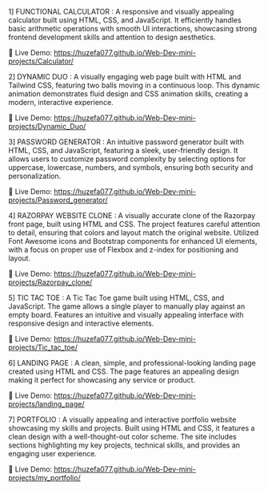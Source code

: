 1] FUNCTIONAL CALCULATOR : 
A responsive and visually appealing calculator built using HTML, CSS, and JavaScript. It efficiently handles basic arithmetic operations with smooth UI interactions, showcasing strong frontend development skills and attention to design aesthetics.

🔗 Live Demo: https://huzefa077.github.io/Web-Dev-mini-projects/Calculator/


2] DYNAMIC DUO : 
A visually engaging web page built with HTML and Tailwind CSS, featuring two balls moving in a continuous loop. This dynamic animation demonstrates fluid design and CSS animation skills, creating a modern, interactive experience.

🔗 Live Demo: https://huzefa077.github.io/Web-Dev-mini-projects/Dynamic_Duo/


3] PASSWORD GENERATOR : 
An intuitive password generator built with HTML, CSS, and JavaScript, featuring a sleek, user-friendly design. It allows users to customize password complexity by selecting options for uppercase, lowercase, numbers, and symbols, ensuring both security and personalization.

🔗 Live Demo: https://huzefa077.github.io/Web-Dev-mini-projects/Password_generator/

4] RAZORPAY WEBSITE CLONE : 
A visually accurate clone of the Razorpay front page, built using HTML and CSS. The project features careful attention to detail, ensuring that colors and layout match the original website. Utilized Font Awesome icons and Bootstrap components for enhanced UI elements, with a focus on proper use of Flexbox and z-index for positioning and layout.

🔗 Live Demo: https://huzefa077.github.io/Web-Dev-mini-projects/Razorpay_clone/

5] TIC TAC TOE : 
A Tic Tac Toe game built using HTML, CSS, and JavaScript. The game allows a single player to manually play against an empty board. Features an intuitive and visually appealing interface with responsive design and interactive elements.

🔗 Live Demo: https://huzefa077.github.io/Web-Dev-mini-projects/Tic_tac_toe/


6] LANDING PAGE : 
A clean, simple, and professional-looking landing page created using HTML and CSS. The page features an appealing design making it perfect for showcasing any service or product.

🔗 Live Demo: https://huzefa077.github.io/Web-Dev-mini-projects/landing_page/

7] PORTFOLIO : 
A visually appealing and interactive portfolio website showcasing my skills and projects. Built using HTML and CSS, it features a clean design with a well-thought-out color scheme. The site includes sections highlighting my key projects, technical skills, and provides an engaging user experience.

🔗 Live Demo: https://huzefa077.github.io/Web-Dev-mini-projects/my_portfolio/

